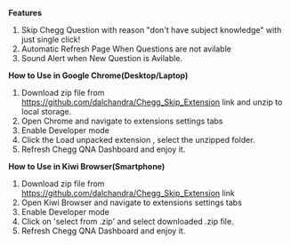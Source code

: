 **Features**
1. Skip Chegg Question with reason "don't have subject knowledge" with just single click!
2. Automatic Refresh Page When Questions are not avilable
3. Sound Alert when New Question is Avilable.

****How to Use in Google Chrome(Desktop/Laptop)****
1. Download zip file from https://github.com/dalchandra/Chegg_Skip_Extension link and unzip to local storage.
2. Open Chrome and navigate to extensions settings tabs
3. Enable Developer mode
4. Click the Load unpacked extension , select the unzipped folder.
5. Refresh Chegg QNA Dashboard and enjoy it.

**How to Use in Kiwi Browser(Smartphone)**
1. Download zip file from https://github.com/dalchandra/Chegg_Skip_Extension link
2. Open Kiwi Browser and navigate to extensions settings tabs
3. Enable Developer mode
4. Click on 'select from .zip' and select downloaded .zip file.
5. Refresh Chegg QNA Dashboard and enjoy it.

